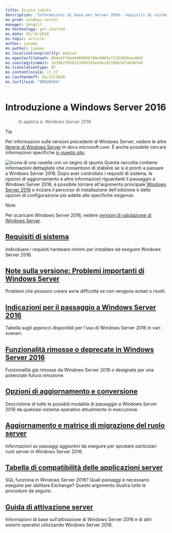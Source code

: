 ```yaml
---
title: Inizia subito
description: 'Informazioni di base per Server 2016: requisiti di sistema, note sulla versione, opzioni di aggiornamento'
ms.prod: windows-server
manager: dongill
ms.technology: get-started
ms.date: 03/16/2018
ms.topic: article
author: jaimeo
ms.author: jaimeo
ms.localizationpriority: medium
ms.openlocfilehash: 094e4ffdee8480886700a4967ef2281008aad965
ms.sourcegitcommit: 3a3d62f938322849f81ee9ec01186b3e7ab90fe0
ms.translationtype: HT
ms.contentlocale: it-IT
ms.lasthandoff: 04/23/2020
ms.locfileid: "80826544"
---
```

# <a name="get-started-with-windows-server-2016"></a>Introduzione a Windows Server 2016

>Si applica a: Windows Server 2016

> [!TIP]
> Per informazioni sulle versioni precedenti di Windows Server, vedere le altre [librerie di Windows Server](/previous-versions/windows/) in docs.microsoft.com. È anche possibile cercare informazioni specifiche [in questo sito](https://docs.microsoft.com/search/index?search=Windows+Server&dataSource=previousVersions).

![Icona di una casella con un segno di spunta](../media/landing-icons/getstarted.png) Questa raccolta contiene informazioni dettagliate che consentono di stabilire se si è pronti a passare a Windows Server 2016. Dopo aver controllato i requisiti di sistema, le opzioni di aggiornamento e altre informazioni riguardanti il passaggio a Windows Server 2016, è possibile tornare all'argomento principale [Windows Server 2016](Windows-Server-2016.md) e iniziare il percorso di installazione dell'edizione e delle opzioni di configurazione più adatte alle specifiche esigenze. 

> [!Note]
> Per scaricare Windows Server 2016, vedere [versioni di valutazione di Windows Server](https://www.microsoft.com/evalcenter/evaluate-windows-server-2016).


## <a name="system-requirements"></a>[Requisiti di sistema](system-requirements.md)
Individuare i requisiti hardware minimi per installare ed eseguire Windows Server 2016.

## <a name="release-notes-important-issues-in-windows-server"></a>[Note sulla versione: Problemi importanti di Windows Server](Windows-Server-2016-GA-Release-Notes.md)
Problemi che possono creare serie difficoltà se non vengono evitati o risolti.

## <a name="recommendations-for-moving-to-windows-server-2016"></a>[Indicazioni per il passaggio a Windows Server 2016](Recommendations-moving-to-Server2016.md)
Tabella sugli approcci disponibili per l'uso di Windows Server 2016 in vari scenari.

## <a name="features-removed-or-deprecated-in--windows-server-2016"></a>[Funzionalità rimosse o deprecate in Windows Server 2016](deprecated-features.md)
Funzionalità già rimosse da Windows Server 2016 o designate per una potenziale futura rimozione.

## <a name="upgrade-and-conversion-options"></a>[Opzioni di aggiornamento e conversione](Supported-Upgrade-Paths.md)
Descrizione di tutte le possibili modalità di passaggio a Windows Server 2016 da qualsiasi sistema operativo attualmente in esecuzione.

## <a name="server-role-upgrade-and-migration-matrix"></a>[Aggiornamento e matrice di migrazione del ruolo server](Server-Role-Upgradeability-Table.md)
Informazioni su passaggi aggiuntivi da eseguire per spostare particolari ruoli server in Windows Server 2016.

## <a name="server-application-compatibility-table"></a>[Tabella di compatibilità delle applicazioni server](Server-Application-Compatibility.md)
SQL funziona in Windows Server 2016? Quali passaggi è necessario eseguire per abilitare Exchange? Questo argomento illustra tutte le procedure da seguire.

## <a name="server-activation-guide"></a>[Guida di attivazione server](Server-2016-activation.md)
Informazioni di base sull'attivazione di Windows Server 2016 e di altri sistemi operativi utilizzando Windows Server 2016.


